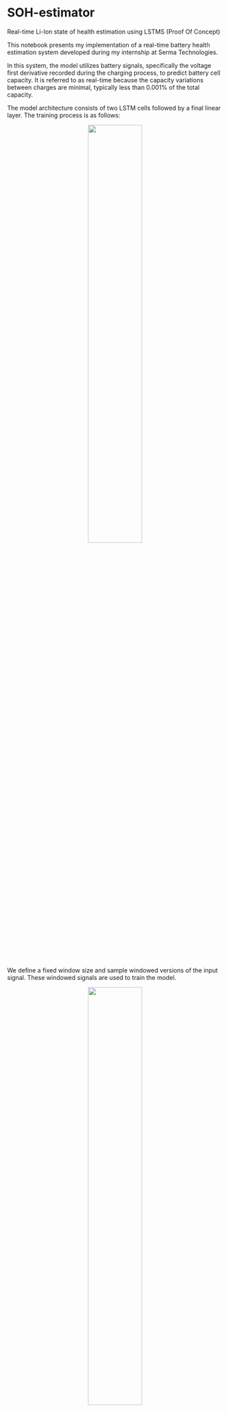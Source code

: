 # SOH-estimator
Real-time Li-Ion state of health estimation using LSTMS (Proof Of Concept)


This notebook presents my implementation of a real-time battery health estimation system developed during my internship at Serma Technologies.

In this system, the model utilizes battery signals, specifically the voltage first derivative recorded during the charging process, to predict battery cell capacity. It is referred to as real-time because the capacity variations between charges are minimal, typically less than 0.001% of the total capacity.

The model architecture consists of two LSTM cells followed by a final linear layer. The training process is as follows:
<p align="center">
<img src="https://github.com/Booss3my/Notebooks/assets/56868809/5674801c-7e41-44d0-8aa5-fdf483006fae" width="50%" height="50%" />
</p>
We define a fixed window size and sample windowed versions of the input signal.
These windowed signals are used to train the model.

<p align="center">
<img src="https://github.com/Booss3my/Notebooks/assets/56868809/cdcc88b4-a6b9-4a01-831e-3657681c0423" width="50%" height="50%" />
</p>

To evaluate the model's performance, two test cells are utilized.
Test cell 1             |  Test cell 2
:-------------------------:|:-------------------------:
![image](https://github.com/Booss3my/Notebooks/assets/56868809/e3ce65c1-02b2-448b-a0ea-11138c8b2c5f) |  ![image](https://github.com/Booss3my/Notebooks/assets/56868809/fcb79855-f0c6-4d18-bf4b-b80dcac74efc)

However, the model faces challenges when predicting the value 0. This difficulty arises from the near-zero slope (-∞) of the Sigmoid function, which significantly diminishes gradients and slows down parameter updates for this type of output.

During inference, the model's performance improves by averaging its predictions across multiple samples from the same signal.

 
